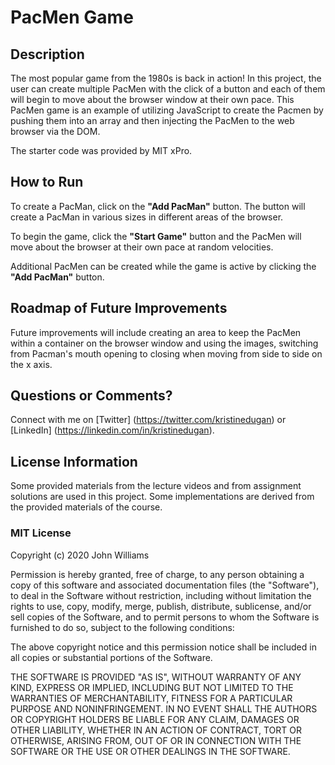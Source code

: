 # PacMen Game

## Description

The most popular game from the 1980s is back in action! In this project, the user can create multiple PacMen with the click of a button and each of them will begin to move about the browser window at their own pace. This PacMen game is an example of utilizing JavaScript to create the Pacmen by pushing them into an array and then injecting the PacMen to the web browser via the DOM.

The starter code was provided by MIT xPro.

## How to Run

To create a PacMan, click on the **"Add PacMan"** button. The button will create a PacMan in various sizes in different areas of the browser.

To begin the game, click the **"Start Game"** button and the PacMen will move about the browser at their own pace at random velocities.

Additional PacMen can be created while the game is active by clicking the **"Add PacMan"** button.

## Roadmap of Future Improvements

Future improvements will include creating an area to keep the PacMen within a container on the browser window and using the images, switching from Pacman's mouth opening to closing when moving from side to side on the x axis.

## Questions or Comments?

Connect with me on [Twitter] (https://twitter.com/kristinedugan) or [LinkedIn] (https://linkedin.com/in/kristinedugan).

## License Information

Some provided materials from the lecture videos and from assignment solutions are used in this project. Some implementations are derived from the provided materials of the course.

### MIT License

Copyright (c) 2020 John Williams

Permission is hereby granted, free of charge, to any person obtaining a copy of this software and associated documentation files (the "Software"), to deal in the Software without restriction, including without limitation the rights to use, copy, modify, merge, publish, distribute, sublicense, and/or sell copies of the Software, and to permit persons to whom the Software is furnished to do so, subject to the following conditions:

The above copyright notice and this permission notice shall be included in all copies or substantial portions of the Software.

THE SOFTWARE IS PROVIDED "AS IS", WITHOUT WARRANTY OF ANY KIND, EXPRESS OR IMPLIED, INCLUDING BUT NOT LIMITED TO THE WARRANTIES OF MERCHANTABILITY, FITNESS FOR A PARTICULAR PURPOSE AND NONINFRINGEMENT. IN NO EVENT SHALL THE AUTHORS OR COPYRIGHT HOLDERS BE LIABLE FOR ANY CLAIM, DAMAGES OR OTHER LIABILITY, WHETHER IN AN ACTION OF CONTRACT, TORT OR OTHERWISE, ARISING FROM, OUT OF OR IN CONNECTION WITH THE SOFTWARE OR THE USE OR OTHER DEALINGS IN THE SOFTWARE.
